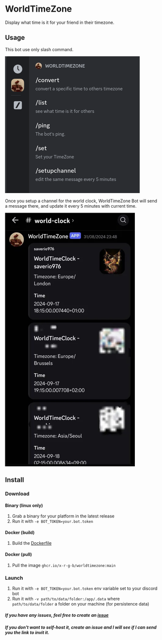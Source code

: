 # WorldTimeZone

Display what time is it for your friend in their timezone.

## Usage

This bot use only slash command.

![slash commands](./assets/images/slash_commands.png)

Once you setup a channel for the world clock, WorldTimeZone Bot will send a
message there, and update it every 5 minutes with current time.

![world clock](./assets/images/world_clock.png)

## Install

### Download

#### Binary (linux only)

1. Grab a binary for your platform in the latest release
2. Run it with `-e BOT_TOKEN=your.bot.token`

#### Docker (build)

1. Build the [Dockerfile](./Dockerfile)

#### Docker (pull)

1. Pull the image `ghcr.io/x-r-g-b/worldtimezone:main`

### Launch

1. Run it with `-e BOT_TOKEN=your.bot.token` env variable set to your discord bot
2. Run it with `-v path/to/data/folder:/app/.data` where `path/to/data/folder` a folder on your machine (for persistence data)

##### If you have any issues, feel free to create an [issue](https://github.com/X-R-G-B/WorldTimeZone/issues)

##### If you don't want to self-host it, create an issue and I will see if I can send you the link to invit it.
